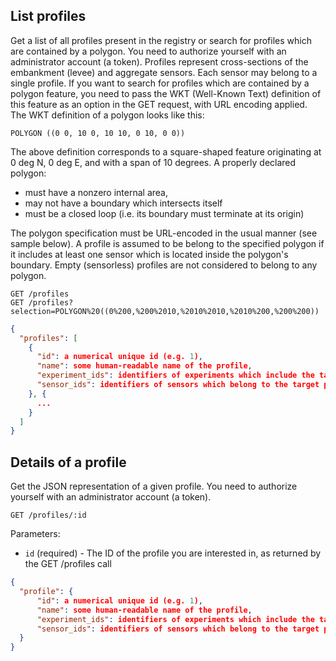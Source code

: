 ## List profiles

Get a list of all profiles present in the registry or search for profiles which are contained by a polygon.
You need to authorize yourself with an administrator account (a token).
Profiles represent cross-sections of the embankment (levee) and aggregate sensors. Each sensor may belong to a single profile. If you want to search for profiles which are contained by a polygon feature, you need to pass the WKT (Well-Known Text) definition of this feature as an option in the GET request, with URL encoding applied.
The WKT definition of a polygon looks like this:

```
POLYGON ((0 0, 10 0, 10 10, 0 10, 0 0))
```

The above definition corresponds to a square-shaped feature originating at 0 deg N, 0 deg E, and with a span of 10 degrees. A properly declared polygon:

+ must have a nonzero internal area,
+ may not have a boundary which intersects itself
+ must be a closed loop (i.e. its boundary must terminate at its origin)

The polygon specification must be URL-encoded in the usual manner (see sample below). A profile is assumed to be belong to the specified polygon if it includes at least one sensor which is located inside the polygon's boundary. Empty (sensorless) profiles are not considered to belong to any polygon.

```
GET /profiles
GET /profiles?selection=POLYGON%20((0%200,%200%2010,%2010%2010,%2010%200,%200%200))
```

```json
{
  "profiles": [
    {
      "id": a numerical unique id (e.g. 1),
      "name": some human-readable name of the profile,
      "experiment_ids": identifiers of experiments which include the target profile,
      "sensor_ids": identifiers of sensors which belong to the target profile.
    }, {
      ...
    }
  ]
}
```

## Details of a profile

Get the JSON representation of a given profile. You need to authorize yourself with an administrator account (a token).

```
GET /profiles/:id
```

Parameters:

+ `id` (required) - The ID of the profile you are interested in, as returned by the GET /profiles call

```json
{
  "profile": {
      "id": a numerical unique id (e.g. 1),
      "name": some human-readable name of the profile,
      "experiment_ids": identifiers of experiments which include the target profile,
      "sensor_ids": identifiers of sensors which belong to the target profile.
  }
}
```
